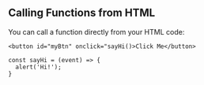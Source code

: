 ## Calling Functions from HTML

You can call a function directly from your HTML code:

```
<button id="myBtn" onclick="sayHi()>Click Me</button>
```

```
const sayHi = (event) => {
  alert('Hi!');
}
```